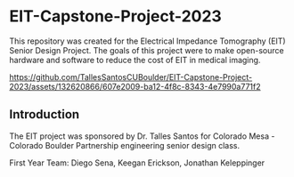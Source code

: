 # EIT-Capstone-Project-2023

This repository was created for the Electrical Impedance Tomography (EIT) Senior Design Project. The goals of this project were to make open-source hardware and software to reduce the cost of EIT in medical imaging.

https://github.com/TallesSantosCUBoulder/EIT-Capstone-Project-2023/assets/132620866/607e2009-ba12-4f8c-8343-4e7990a771f2

## Introduction
The EIT project was sponsored by Dr. Talles Santos for Colorado Mesa - Colorado Boulder Partnership engineering senior design class. 

First Year Team: Diego Sena, Keegan Erickson, Jonathan Keleppinger

